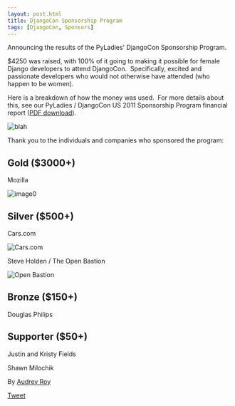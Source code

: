 ```yaml
---
layout: post.html
title: DjangoCon Sponsorship Program
tags: [DjangoCon, Sponsors]
---
```


Announcing the results of the PyLadies' DjangoCon Sponsorship Program.

$4250 was raised, with 100% of it going to making it possible for female Django developers to attend DjangoCon.  Specifically, excited and passionate developers who would not otherwise have attended (who happen
to be women).

Here is a breakdown of how the money was used.  For more details about this, see our PyLadies / DjangoCon US 2011 Sponsorship Program financial report ([PDF download](http://dl.dropbox.com/u/768016/pyladies/financial-reports/PyLadies-DjangoConUS2011-Financial-Report.pdf)).

![blah](https://docs.google.com/a/pyladies.com/spreadsheet/oimg?key=0AmeI6choQL4JdGpkaGJseGVaNWFBUmNWSUNLM3RRS1E&oid=4&zx=a3qc48tfkn72)

Thank you to the individuals and companies who sponsored the program:

Gold ($3000+)
--------------

Mozilla

![image0](http://dl.dropbox.com/u/768016/pyladies/sponsors/mozilla/logo-wordmark-mozilla-300x105.png)

Silver ($500+)
---------------

Cars.com

![Cars.com](http://dl.dropbox.com/u/768016/pyladies/sponsors/cars.com/cars-dot-com.jpg)

Steve Holden / The Open Bastion

![Open Bastion](http://dl.dropbox.com/u/768016/pyladies/sponsors/the-open-bastion/tob-226x128.png)

Bronze ($150+)
---------------

Douglas Philips

Supporter ($50+)
-----------------

Justin and Kristy Fields

Shawn Milochik


By [Audrey Roy](https://twitter.com/audreyr "AudreyR | Twitter")

[Tweet](https://twitter.com/share)